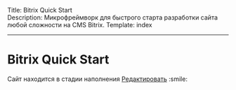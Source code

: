 Title: Bitrix Quick Start  
Description: Микрофреймворк для быстрого старта разработки сайта любой сложности на CMS Bitrix.
Template: index  

----

# Bitrix Quick Start

<div class="tip">
   Сайт находится в стадии наполнения <a href="https://github.com/pafnuty/bqs-site/blob/dev/content/index.md" class="btn btn-small" target="_blank">Редактировать</a> :smile:
</div>
